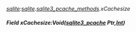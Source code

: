 _[sqlite](../../modules/sqlite/sqlite-module.md):[sqlite](../../modules/sqlite/sqlite-module.md).[sqlite3\_pcache\_methods](../../modules/sqlite/sqlite-sqlite3_pcache_methods.md).xCachesize_
##### Field xCachesize:Void([sqlite3_pcache](../../modules/sqlite/sqlite-sqlite3_pcache.md) Ptr,[Int](../../modules/wonkey/wonkey-types-int.md))
